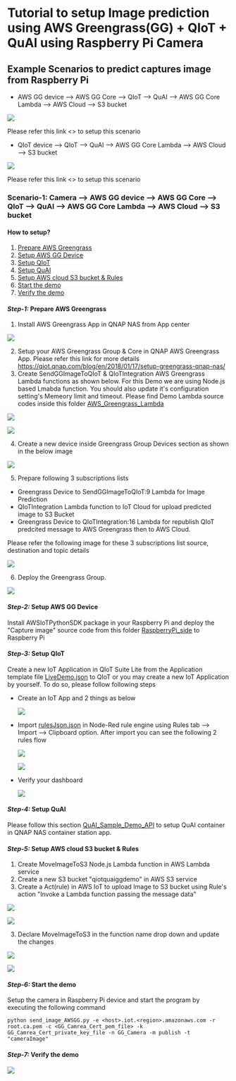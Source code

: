 # Tutorial to setup Image prediction using AWS Greengrass(GG) + QIoT + QuAI using Raspberry Pi Camera

## Example Scenarios to predict captures image from Raspberry Pi

- AWS GG device --> AWS GG Core --> QIoT --> QuAI --> AWS GG Core Lambda --> AWS Cloud --> S3 bucket

![](./images/scenario1.png)

Please refer this link <> to setup this scenario

- QIoT device --> QIoT --> QuAI --> AWS GG Core Lambda --> AWS Cloud --> S3 bucket

![](./images/scenario2.png)

Please refer this link <> to setup this scenario

### Scenario-1: Camera --> AWS GG device --> AWS GG Core --> QIoT --> QuAI --> AWS GG Core Lambda --> AWS Cloud --> S3 bucket

#### How to setup?

1. [Prepare AWS Greengrass](#step-1-prepare-aws-greengrass)
2. [Setup AWS GG Device](#step-2-setup-aws-gg-device")
3. [Setup QIoT](https://github.com/qnap-dev/qnap-qiot-sdks/tree/master/projects/AWSGreengrass-Integration-Scenarios/Greengrass_device_QIoT_QuAI/#step3-setup-qiot "Setup QIoT")
4. [Setup QuAI](https://github.com/qnap-dev/qnap-qiot-sdks/tree/master/projects/AWSGreengrass-Integration-Scenarios/Greengrass_device_QIoT_QuAI/#step4-setup-quai "Setup QuAI")
5. [Setup AWS cloud S3 bucket & Rules](https://github.com/qnap-dev/qnap-qiot-sdks/tree/master/projects/AWSGreengrass-Integration-Scenarios/Greengrass_device_QIoT_QuAI/#step5-setup-aws-cloud-s3-bucket--rules "Setup AWS cloud S3 bucket & Rules")
6. [Start the demo](https://github.com/qnap-dev/qnap-qiot-sdks/tree/master/projects/AWSGreengrass-Integration-Scenarios/Greengrass_device_QIoT_QuAI/#step6-start-the-demo "Start the demo")
7. [Verify the demo](https://github.com/qnap-dev/qnap-qiot-sdks/tree/master/projects/AWSGreengrass-Integration-Scenarios/Greengrass_device_QIoT_QuAI/#step-7-verify-the-demo "Verify the demo")

#### ___Step-1:___ Prepare AWS Greengrass
1.  Install AWS Greengrass App in QNAP NAS from App center

![](./images/step1.png)

2.  Setup your AWS Greengrass Group & Core in QNAP AWS Greengrass App. Please refer this link for more details https://qiot.qnap.com/blog/en/2018/01/17/setup-greengrass-qnap-nas/
3.  Create SendGGImageToQIoT & QIoTIntegration AWS Greengrass Lambda functions as shown below. For this Demo we are using Node.js based Lmabda function. You should also update it's configuration setting's Memeory limit and timeout. Please find Demo Lambda source codes inside this folder [AWS_Greengrass_Lambda](https://github.com/qnap-dev/qnap-qiot-sdks/tree/master/projects/AWSGreengrass-Integration-Scenarios/Greengrass_device_QIoT_QuAI/AWS_Greengrass_Lambda "AWS_Greengrass_Lambda")

![](./images/step2.png)

![](./images/step2.1.png)

4.  Create a new device inside Greengrass Group Devices section as shown in the below image

![](./images/step3.png)

5.  Prepare following 3 subscriptions lists
  - Greengrass Device to SendGGImageToQIoT:9 Lambda for Image Prediction
  - QIoTIntegration Lambda function to IoT Cloud for upload predicted image to S3 Bucket
  - Greengrass Device to QIoTIntegration:16 Lambda for republish QIoT predcited message to  AWS Greengrass then to AWS Cloud.

  Please refer the following image for these 3 subscriptions list source, destination and topic details
  
![](./images/step4.png)  

6. Deploy the Greengrass Group.

![](./images/step5.png)  

#### ___Step-2:___ Setup AWS GG Device
Install AWSIoTPythonSDK package in your Raspberry Pi and deploy the "Capture image" source code from this folder [RaspberryPi_side](https://github.com/qnap-dev/qnap-qiot-sdks/tree/master/projects/AWSGreengrass-Integration-Scenarios/Greengrass_device_QIoT_QuAI/RaspberryPi_side "RaspberryPi_side") to Raspberry Pi
  
#### ___Step-3:___ Setup QIoT  
Create a new IoT Application in QIoT Suite Lite from the Application template file [LiveDemo.json](https://github.com/qnap-dev/qnap-qiot-sdks/tree/master/projects/AWSGreengrass-Integration-Scenarios/Greengrass_device_QIoT_QuAI/QIoT_IoT_App "LiveDemo.json")  to QIoT or you may create a new IoT Application by yourself. To do so, please follow following steps

+ Create an IoT App and 2 things as below

  ![](./images/qiot_step1.png)  
  
+ Import [rulesJson.json](https://github.com/qnap-dev/qnap-qiot-sdks/tree/master/projects/AWSGreengrass-Integration-Scenarios/Greengrass_device_QIoT_QuAI/QIoT_IoT_App "rulesJson.json") in Node-Red rule engine using Rules tab --> Import --> Clipboard option. After import you can see the following 2 rules flow

  ![](./images/qiot_step2.png)  
  
  ![](./images/qiot_step3.png)  
  
+ Verify your dashboard

  ![](./images/qiot_step4.png)  

#### ___Step-4:___ Setup QuAI
Please follow this section [QuAI_Sample_Demo_API](https://github.com/qnap-dev/qnap-qiot-sdks/tree/master/projects/AWSGreengrass-Integration-Scenarios/Greengrass_device_QIoT_QuAI/QuAI_Sample_Demo_API "QuAI_Sample_Demo_API") to setup QuAI container in QNAP NAS container station app.

#### ___Step-5:___ Setup AWS cloud S3 bucket & Rules
1. Create MoveImageToS3 Node.js Lambda function in AWS Lambda service
2. Create a new S3 bucket "qiotquaiggdemo" in AWS S3 service
3. Create a Act(rule) in AWS IoT to upload Image to S3 bucket using Rule's action "Invoke a Lambda function passing the message data"

![](./images/lambdaStep1.png)

![](./images/lambdaStep2.png)

3. Declare MoveImageToS3 in the function name drop down and update the changes

![](./images/lambdaStep3.png)

![](./images/lambdaStep4.png)

#### ___Step-6:___ Start the demo
Setup the camera in Raspberry Pi device and start the program by executing the following command

    python send_image_AWSGG.py -e <host>.iot.<region>.amazonaws.com -r root.ca.pem -c <GG_Camrea_Cert_pem_file> -k GG_Camrea_Cert_private_key_file -n GG_Camera -m publish -t "cameraImage"

#### ___Step-7:___ Verify the demo

  ![](./images/qiot_step4.png) 
